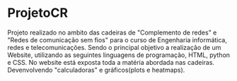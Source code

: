 # ProjetoCR

  Projeto realizado no ambito das cadeiras de "Complemento de redes" e "Redes de comunicação sem fios" para o curso de Engenharia informática, redes e telecomunicações.
  Sendo o principal objetivo a realização de um Website, utilizando as seguintes linguagens de programação, HTML, python e CSS.
  No website está exposta toda a matéria abordada nas cadeiras. Devenvolvendo "calculadoras" e gráficos(plots e heatmaps).
  
  
